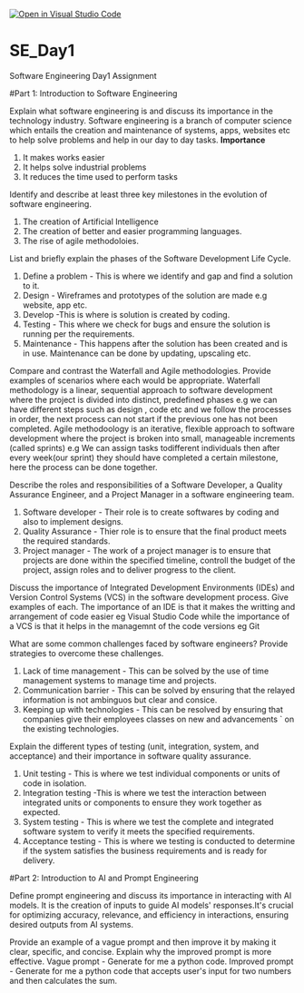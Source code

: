 [![Open in Visual Studio Code](https://classroom.github.com/assets/open-in-vscode-2e0aaae1b6195c2367325f4f02e2d04e9abb55f0b24a779b69b11b9e10269abc.svg)](https://classroom.github.com/online_ide?assignment_repo_id=18370857&assignment_repo_type=AssignmentRepo)
# SE_Day1
Software Engineering Day1 Assignment

#Part 1: Introduction to Software Engineering

Explain what software engineering is and discuss its importance in the technology industry.
Software engineering is a branch of computer science which entails the creation and maintenance
of systems, apps, websites etc to help solve problems and help in our day to day tasks.
**Importance**
1. It makes works easier
2. It helps solve industrial problems
3. It reduces the time used to perform tasks
   
Identify and describe at least three key milestones in the evolution of software engineering.
1. The creation of Artificial Intelligence
2. The creation of better and easier programming languages.
3. The rise of agile methodoloies.

List and briefly explain the phases of the Software Development Life Cycle.
1. Define a problem - This is where we identify and gap and find a solution to it.
2. Design - Wireframes and prototypes of the solution are made e.g website, app etc.
3. Develop -This is where is solution is created by coding.
4. Testing - This where we check for bugs and ensure the solution is running per the requirements.
5. Maintenance - This happens after the solution has been created and is in use. Maintenance can be done by updating, upscaling etc.

Compare and contrast the Waterfall and Agile methodologies. Provide examples of scenarios where each would be appropriate.
Waterfall methodology is a linear, sequential approach to software development where the project is divided into distinct, predefined phases e.g
we can have different steps such as design , code etc and we follow the processes in order, the next process can not start if the previous one has 
not been completed. Agile methodoology is an iterative, flexible approach to software development where the project is broken into small, manageable increments (called sprints) e.g We can assign tasks todifferent individuals then after every week(our sprint) they should have completed a certain milestone, here the process can be done together.

Describe the roles and responsibilities of a Software Developer, a Quality Assurance Engineer, and a Project Manager in a software engineering team.
1. Software developer - Their role is to create softwares by coding and also to implement designs.
2. Quality Assurance - Thier role is to ensure that the final product meets the required standards.
3. Project manager - The work of a project manager is to ensure that projects are done within the specified timeline, controll the budget of the project,
                      assign roles and to deliver progress to the client.
   

Discuss the importance of Integrated Development Environments (IDEs) and Version Control Systems (VCS) in the software development process. Give examples of each.
The importance of an IDE is that it makes the writting and arrangement of code easier eg Visual Studio Code while the importance of a VCS is that it helps in the managemnt
of the code versions eg Git 

What are some common challenges faced by software engineers? Provide strategies to overcome these challenges.
1. Lack of time management - This can be solved by the use of time management systems to manage time and projects.
2. Communication barrier - This can be solved by ensuring that the relayed information is not ambinguos but clear and consice.
3. Keeping up with technologies - This can be resolved by ensuring that companies give their employees classes on new and advancements
      `                            on the existing technologies.

Explain the different types of testing (unit, integration, system, and acceptance) and their importance in software quality assurance.
1. Unit testing - This is where we test individual components or units of code in isolation.
2. Integration testing -This is where we test the interaction between integrated units or components to ensure they work together as expected.
3. System testing - This is where we test the complete and integrated software system to verify it meets the specified requirements.
4. Acceptance testing - This is where we testing is conducted to determine if the system satisfies the business requirements and is ready for delivery.

#Part 2: Introduction to AI and Prompt Engineering

Define prompt engineering and discuss its importance in interacting with AI models.
It is the creation of inputs to guide AI models' responses.It's crucial for optimizing accuracy, 
relevance, and efficiency in interactions, ensuring desired outputs from AI systems.

Provide an example of a vague prompt and then improve it by making it clear, specific, and concise. Explain why the improved prompt is more effective.
Vague prompt - Generate for me a python code.
Improved prompt - Generate for me a python code that accepts user's input for two numbers and then calculates the sum.
